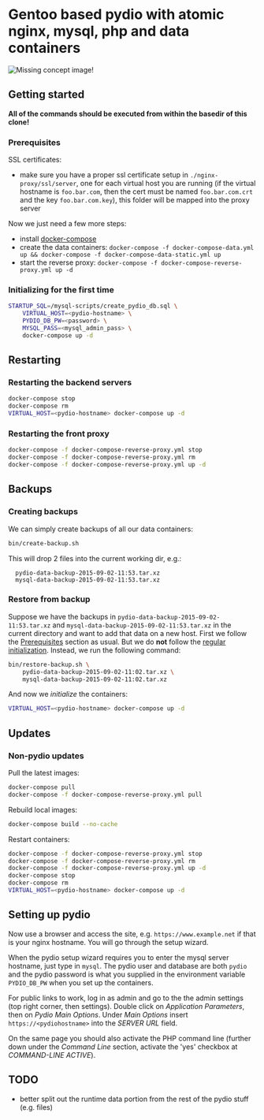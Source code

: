 # Gentoo based pydio with atomic nginx, mysql, php and data containers

![Missing concept image!](https://raw.githubusercontent.com/wiki/hasufell/docker-gentoo-pydio/images/concept.png)

## Getting started

__All of the commands should be executed from within the basedir
of this clone!__

### Prerequisites

SSL certificates:
* make sure you have a proper ssl certificate setup in `./nginx-proxy/ssl/server`, one for each virtual host you are running (if the virtual hostname is `foo.bar.com`, then the cert must be named `foo.bar.com.crt` and the key `foo.bar.com.key`), this folder will be mapped into the proxy server

Now we just need a few more steps:
* install [docker-compose](https://docs.docker.com/compose/install/)
* create the data containers: `docker-compose -f docker-compose-data.yml up && docker-compose -f docker-compose-data-static.yml up`
* start the reverse proxy: `docker-compose -f docker-compose-reverse-proxy.yml up -d`

### Initializing for the first time
```sh
STARTUP_SQL=/mysql-scripts/create_pydio_db.sql \
	VIRTUAL_HOST=<pydio-hostname> \
	PYDIO_DB_PW=<password> \
	MYSQL_PASS=<mysql_admin_pass> \
	docker-compose up -d
```

## Restarting

### Restarting the backend servers
```sh
docker-compose stop
docker-compose rm
VIRTUAL_HOST=<pydio-hostname> docker-compose up -d
```

### Restarting the front proxy
```sh
docker-compose -f docker-compose-reverse-proxy.yml stop
docker-compose -f docker-compose-reverse-proxy.yml rm
docker-compose -f docker-compose-reverse-proxy.yml up -d
```

## Backups

### Creating backups

We can simply create backups of all our data containers:
```sh
bin/create-backup.sh
```
This will drop 2 files into the current working dir, e.g.:
```
  pydio-data-backup-2015-09-02-11:53.tar.xz
  mysql-data-backup-2015-09-02-11:53.tar.xz
```

### Restore from backup

Suppose we have the backups in `pydio-data-backup-2015-09-02-11:53.tar.xz` and
`mysql-data-backup-2015-09-02-11:53.tar.xz` in the current directory and want
to add that data on a new host. First we follow the
[Prerequisites](README.md#prerequisites) section as usual. But we do
__not__ follow the
[regular initialization](README.md#initializing-for-the-first-time).
Instead, we run the following command:
```sh
bin/restore-backup.sh \
	pydio-data-backup-2015-09-02-11:02.tar.xz \
	mysql-data-backup-2015-09-02-11:02.tar.xz
```

And now we _initialize_ the containers:
```sh
VIRTUAL_HOST=<pydio-hostname> docker-compose up -d
```

## Updates

### Non-pydio updates

Pull the latest images:
```sh
docker-compose pull
docker-compose -f docker-compose-reverse-proxy.yml pull
```

Rebuild local images:
```sh
docker-compose build --no-cache
```

Restart containers:
```sh
docker-compose -f docker-compose-reverse-proxy.yml stop
docker-compose -f docker-compose-reverse-proxy.yml rm
docker-compose -f docker-compose-reverse-proxy.yml up -d
docker-compose stop
docker-compose rm
VIRTUAL_HOST=<pydio-hostname> docker-compose up -d
```

## Setting up pydio

Now use a browser and access the site, e.g. `https://www.example.net` if
that is your nginx hostname. You will go through the setup wizard.

When the pydio setup wizard requires you to enter the mysql server hostname,
just type in `mysql`. The pydio user and database are both `pydio` and the
pydio password is what you supplied in the environment variable `PYDIO_DB_PW`
when you set up the containers.

For public links to work, log in as admin and go to the the admin settings
(top right corner, then settings). Double click on _Application Parameters_,
then on _Pydio Main Options_. Under _Main Options_ insert `https://<pydiohostname>`
into the _SERVER URL_ field.

On the same page you should also activate the PHP command line (further down
under the _Command Line_ section, activate the 'yes' checkbox at
_COMMAND-LINE ACTIVE_).


## TODO
* better split out the runtime data portion from the rest of the pydio stuff (e.g. files)
